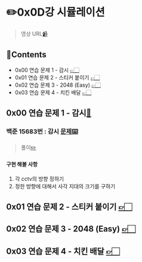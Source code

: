 # ✏️0x0D강 시뮬레이션

> 영상 URL[📹](https://youtu.be/jZwf4OPlhtk)

## 📑Contents<a id='contents'></a>

* 0x00 연습 문제 1 - 감시 [👉🏻](#0x00)
* 0x01 연습 문제 2 - 스티커 붙이기 [👉🏻](#0x01)
* 0x02 연습 문제 3 - 2048 (Easy) [👉🏻](#0x02)
* 0x03 연습 문제 4 - 치킨 배달 [👉🏻](#0x03)

## 0x00 연습 문제 1 - 감시[📑](#contents)<a id='0x00'></a>

### 백준 15683번 : 감시 [문제⌨️](https://www.acmicpc.net/problem/15683)

> 풀이[✏️](../acmicpc/15683/15683.md)

#### 구현 해볼 사항

1. 각 cctv의 방향 정하기
2. 정한 방향에 대해서 사각 지대의 크기를 구하기

## 0x01 연습 문제 2 - 스티커 붙이기 [👉🏻](#0x01)<a id='0x01'></a>



## 0x02 연습 문제 3 - 2048 (Easy) [👉🏻](#0x02)<a id='0x02'></a>



## 0x03 연습 문제 4 - 치킨 배달 [👉🏻](#0x03)<a id='0x03'></a>


